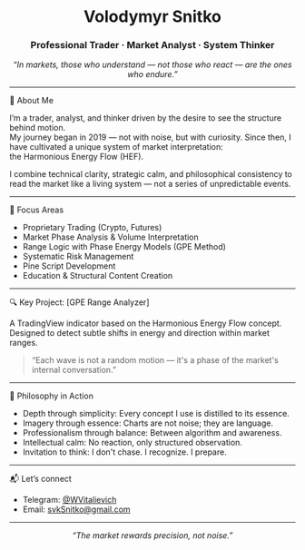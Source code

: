 <h1 align="center">Volodymyr Snitko</h1>
<h3 align="center">Professional Trader · Market Analyst · System Thinker</h3>

<p align="center">
  <i>“In markets, those who understand — not those who react — are the ones who endure.”</i>
</p>

---

🎯 About Me

I’m a trader, analyst, and thinker driven by the desire to see the structure behind motion.  
My journey began in 2019 — not with noise, but with curiosity. Since then, I have cultivated a unique system of market interpretation:  
the Harmonious Energy Flow (HEF).

I combine technical clarity, strategic calm, and philosophical consistency 
to read the market like a living system — not a series of unpredictable events.

---

📌 Focus Areas

- Proprietary Trading (Crypto, Futures)
- Market Phase Analysis & Volume Interpretation
- Range Logic with Phase Energy Models (GPE Method)
- Systematic Risk Management
- Pine Script Development
- Education & Structural Content Creation

---

🔍 Key Project: [GPE Range Analyzer]

A TradingView indicator based on the Harmonious Energy Flow concept.  
Designed to detect subtle shifts in energy and direction within market ranges.

> “Each wave is not a random motion — it's a phase of the market's internal conversation.”

---

🧠 Philosophy in Action

- Depth through simplicity: Every concept I use is distilled to its essence.
- Imagery through essence: Charts are not noise; they are language.
- Professionalism through balance: Between algorithm and awareness.
- Intellectual calm: No reaction, only structured observation.
- Invitation to think: I don't chase. I recognize. I prepare.

---

📬 Let’s connect

- Telegram: [@WVitalievich](https://t.me/WVitalievich)  
- Email: [svkSnitko@gmail.com](mailto:svkSnitko@gmail.com)  
 
 

---

<p align="center"><i>“The market rewards precision, not noise.”</i></p>
